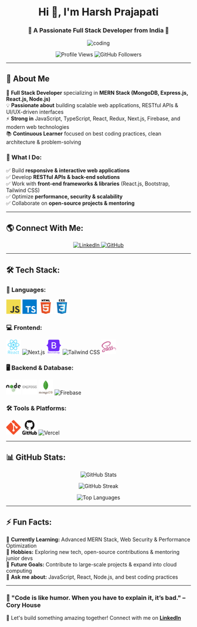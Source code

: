 <h1 align="center">Hi 👋, I'm Harsh Prajapati</h1>
<h3 align="center">🚀 A Passionate Full Stack Developer from India 🚀</h3>

<p align="center">
  <img src="https://user-images.githubusercontent.com/55389276/140866485-8fb1c876-9a8f-4d6a-98dc-08c4981eaf70.gif" alt="coding" width="400"/>
</p>

<p align="center">
  <img src="https://komarev.com/ghpvc/?username=harsh-prajapati02&label=Profile%20views&color=0e75b6&style=flat" alt="Profile Views"/>
  <img src="https://img.shields.io/github/followers/harsh-prajapati02?label=Followers&style=social" alt="GitHub Followers"/>
</p>

---

## 🌟 About Me  
🚀 **Full Stack Developer** specializing in **MERN Stack (MongoDB, Express.js, React.js, Node.js)**  
💡 **Passionate about** building scalable web applications, RESTful APIs & UI/UX-driven interfaces  
⚡ **Strong in** JavaScript, TypeScript, React, Redux, Next.js, Firebase, and modern web technologies  
📚 **Continuous Learner** focused on best coding practices, clean architecture & problem-solving  

### 💼 What I Do:  
✅ Build **responsive & interactive web applications**  
✅ Develop **RESTful APIs & back-end solutions**  
✅ Work with **front-end frameworks & libraries** (React.js, Bootstrap, Tailwind CSS)  
✅ Optimize **performance, security & scalability**  
✅ Collaborate on **open-source projects & mentoring**  

---

## 🌎 Connect With Me:
<p align="center">
  <a href="https://linkedin.com/in/harsh-prajapati02/" target="_blank">
    <img src="https://img.shields.io/badge/LinkedIn-blue?style=for-the-badge&logo=linkedin" alt="LinkedIn"/>
  </a>
  <a href="https://github.com/harsh-prajapati02" target="_blank">
    <img src="https://img.shields.io/badge/GitHub-black?style=for-the-badge&logo=github" alt="GitHub"/>
  </a>
</p>

---

## 🛠️ Tech Stack:

### 🚀 Languages:
<p>
  <img src="https://raw.githubusercontent.com/devicons/devicon/master/icons/javascript/javascript-original.svg" alt="JavaScript" width="40" height="40"/>
  <img src="https://raw.githubusercontent.com/devicons/devicon/master/icons/typescript/typescript-original.svg" alt="TypeScript" width="40" height="40"/>
  <img src="https://raw.githubusercontent.com/devicons/devicon/master/icons/html5/html5-original-wordmark.svg" alt="HTML" width="40" height="40"/>
  <img src="https://raw.githubusercontent.com/devicons/devicon/master/icons/css3/css3-original-wordmark.svg" alt="CSS" width="40" height="40"/>
</p>

### 💻 Frontend:
<p>
  <img src="https://raw.githubusercontent.com/devicons/devicon/master/icons/react/react-original-wordmark.svg" alt="React" width="40" height="40"/>
  <img src="https://cdn.worldvectorlogo.com/logos/nextjs-2.svg" alt="Next.js" width="40" height="40"/>
  <img src="https://raw.githubusercontent.com/devicons/devicon/master/icons/bootstrap/bootstrap-plain-wordmark.svg" alt="Bootstrap" width="40" height="40"/>
  <img src="https://www.vectorlogo.zone/logos/tailwindcss/tailwindcss-icon.svg" alt="Tailwind CSS" width="40" height="40"/>
  <img src="https://raw.githubusercontent.com/devicons/devicon/master/icons/sass/sass-original.svg" alt="SASS" width="40" height="40"/>
</p>

### 🖥 Backend & Database:
<p>
  <img src="https://raw.githubusercontent.com/devicons/devicon/master/icons/nodejs/nodejs-original-wordmark.svg" alt="Node.js" width="40" height="40"/>
  <img src="https://raw.githubusercontent.com/devicons/devicon/master/icons/express/express-original-wordmark.svg" alt="Express.js" width="40" height="40"/>
  <img src="https://raw.githubusercontent.com/devicons/devicon/master/icons/mongodb/mongodb-original-wordmark.svg" alt="MongoDB" width="40" height="40"/>
  <img src="https://www.vectorlogo.zone/logos/firebase/firebase-icon.svg" alt="Firebase" width="40" height="40"/>
</p>

### 🛠 Tools & Platforms:
<p>
  <img src="https://raw.githubusercontent.com/devicons/devicon/master/icons/git/git-original.svg" alt="Git" width="40" height="40"/>
  <img src="https://raw.githubusercontent.com/devicons/devicon/master/icons/github/github-original-wordmark.svg" alt="GitHub" width="40" height="40"/>
  <img src="https://www.vectorlogo.zone/logos/vercel/vercel-icon.svg" alt="Vercel" width="40" height="40"/>
</p>

---

## 📊 GitHub Stats:
<p align="center">
  <img src="https://github-readme-stats.vercel.app/api?username=harsh-prajapati02&show_icons=true&theme=tokyonight" alt="GitHub Stats"/>
</p>

<p align="center">
  <img src="https://github-readme-streak-stats.herokuapp.com/?user=harsh-prajapati02&theme=tokyonight" alt="GitHub Streak"/>
</p>

<p align="center">
  <img src="https://github-readme-stats.vercel.app/api/top-langs?username=harsh-prajapati02&show_icons=true&layout=compact&theme=tokyonight" alt="Top Languages"/>
</p>

---

## ⚡ Fun Facts:
🎯 **Currently Learning:** Advanced MERN Stack, Web Security & Performance Optimization  
🌱 **Hobbies:** Exploring new tech, open-source contributions & mentoring junior devs  
🚀 **Future Goals:** Contribute to large-scale projects & expand into cloud computing  
💬 **Ask me about:** JavaScript, React, Node.js, and best coding practices  

---

### 🎯 "Code is like humor. When you have to explain it, it’s bad." – Cory House  
🚀 Let's build something amazing together! Connect with me on **[LinkedIn](https://linkedin.com/in/harsh-prajapati02/)**

